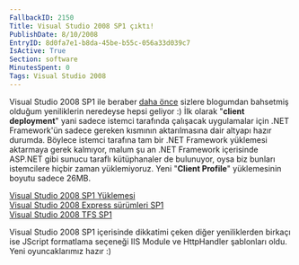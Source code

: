 ```yaml
---
FallbackID: 2150
Title: Visual Studio 2008 SP1 çıktı!
PublishDate: 8/10/2008
EntryID: 8d0fa7e1-b8da-45be-b55c-056a33d039c7
IsActive: True
Section: software
MinutesSpent: 0
Tags: Visual Studio 2008
---
```

Visual Studio 2008 SP1 ile beraber [daha
önce](http://daron.yondem.com/tr/post/8e408fc8-e8aa-4497-bf3e-ae8f50381e0c)
sizlere blogumdan bahsetmiş olduğum yeniliklerin neredeyse hepsi geliyor
:) İlk olarak "**client deployment**" yani sadece istemci tarafında
çalışacak uygulamalar için .NET Framework'ün sadece gereken kısmının
aktarılmasına dair altyapı hazır durumda. Böylece istemci tarafına tam
bir .NET Framework yüklemesi aktarmaya gerek kalmıyor, malum şu an .NET
Framework içerisinde ASP.NET gibi sunucu taraflı kütüphanaler de
bulunuyor, oysa biz bunları istemcilere hiçbir zaman yüklemiyoruz. Yeni
"**Client Profile**" yüklemesinin boyutu sadece 26MB.

[Visual Studio 2008 SP1
Yüklemesi](http://www.microsoft.com/downloads/details.aspx?FamilyID=27673c47-b3b5-4c67-bd99-84e525b5ce61&DisplayLang=en)\
 [Visual Studio 2008 Express sürümleri
SP1](http://www.microsoft.com/downloads/details.aspx?FamilyId=F3FBB04E-92C2-4701-B4BA-92E26E408569&displaylang=en)\
 [Visual Studio 2008 TFS
SP1](http://www.microsoft.com/downloads/details.aspx?FamilyId=9E40A5B6-DA41-43A2-A06D-3CEE196BFE3D&displaylang=en)

Visual Studio 2008 SP1 içerisinde dikkatimi çeken diğer yeniliklerden
birkaçı ise JScript formatlama seçeneği IIS Module ve HttpHandler
şablonları oldu. Yeni oyuncaklarımız hazır :)


